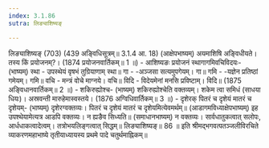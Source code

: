 ```yaml
---
index: 3.1.86
sutra: लिङ्याशिष्यङ्

---
```

लिङ्याशिष्यङ् (703) (439 अङ्विधिसूत्रम्॥ 3.1.4 आ. 18) (आक्षेपभाष्यम्) अयमाशिषि अङ्विधीयते। तस्य किं प्रयोजनम्?। (1874 प्रयोजनवार्तिकम्॥ 1 ॥) - आशिष्यङः प्रयोजनं स्थागागमिवचिविदयः- (भाष्यम्) स्था  -  उपस्थेयं वृषभं तुग्रियाणाम् स्था॥ गा  -  -अञ्जसा सत्यमुपगेयम्। गा॥ गमि  -  -यज्ञेन प्रतिष्ठां गमेयम्। गमि॥ वचि  -  मन्त्रं वोचे माग्नये। वचि॥ विदि  -  विदेयमेनां मनसि प्रविष्टाम्। विदि॥ (1875 अङि्वधानवार्तिकम्॥ 2 ॥) - शकिरुह्योश्च- (भाष्यम्) शकिरुह्योश्चेति वक्तव्यम्। शकेम त्वा समिधं (साधया धियः)। अस्रवन्ती मारुहेमास्वस्तये। (1876 अग्विधिवार्तिकम्॥ 3 ॥) - दृशेरक् पितरं च दृशेयं मातरं च दृशेयम्- (भाष्यम्) दृशेरग्वक्तव्यः। पितरं च दृशेयं मातरं च दृशेयमित्येवमर्थम्॥ (आडागमविध्याक्षेपभाष्यम्) इह उपश्थेयामेत्यत्र आडपि वक्तव्यः। न ह्यङैव सिध्यति॥ (समाधानभाष्यम्) न वक्तव्यः। सार्वधातुकत्वात् सलोपः, आर्धधाकत्वादेत्वम्। तत्रोभयलिङ्गत्वात् सिद्धम्॥ लिङ्याशिष्यङ्॥ 86 ॥ इति श्रीमद्भगवत्पतञ्जलीविरचिते व्याकरणमहाभाष्ये तृतीयाध्यायस्य प्रथमे पादे चतुर्थमाह्निकम्॥